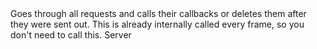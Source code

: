 <function name="Think" parent="HttpServer" type="classfunc">
	<description>
		Goes through all requests and calls their callbacks or deletes them after they were sent out.
		<note>
			This is already internally called every frame, so you don't need to call this.
		</note>
		<added version="0.7"></added>
	</description>
	<realm>Server</realm>
</function>